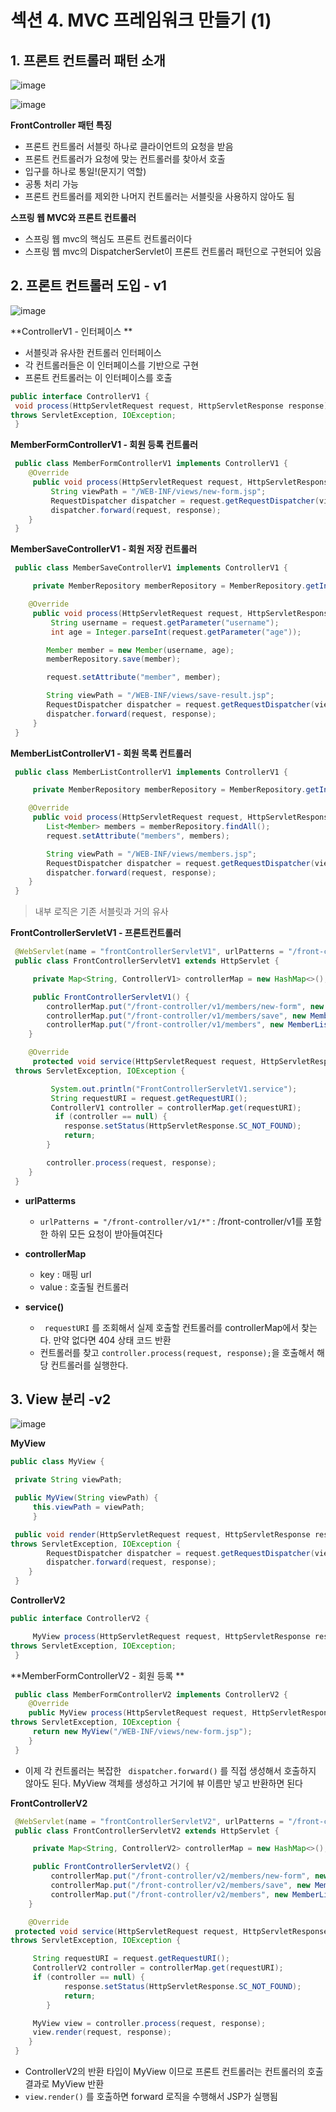 # 섹션 4. MVC 프레임워크 만들기 (1)

## 1. 프론트 컨트롤러 패턴 소개

![image](https://github.com/2024-SpringStudy/spring/assets/92051742/72b5c518-9bbd-4ef8-b873-bf2cb45bfd33)

![image](https://github.com/2024-SpringStudy/spring/assets/92051742/01db2c96-43a4-4a90-aa75-300971e0ab14)

**FrontController 패턴 특징**

- 프론트 컨트롤러 서블릿 하나로 클라이언트의 요청을 받음
- 프론트 컨트롤러가 요청에 맞는 컨트롤러를 찾아서 호출
- 입구를 하나로 통일!(문지기 역할)
- 공통 처리 가능
- 프론트 컨트롤러를 제외한 나머지 컨트롤러는 서블릿을 사용하지 않아도 됨


**스프링 웹 MVC와 프론트 컨트롤러**

- 스프링 웹 mvc의 핵심도 프론트 컨트롤러이다
- 스프링 웹 mvc의 DispatcherServlet이 프론트 컨트롤러 패턴으로 구현되어 있음



## 2. 프론트 컨트롤러 도입 - v1

![image](https://github.com/2024-SpringStudy/spring/assets/92051742/c15a30e0-e5a8-4641-8f9f-7e1f3d13cf17)

**ControllerV1 - 인터페이스 **

- 서블릿과 유사한 컨트롤러 인터페이스
- 각 컨트롤러들은 이 인터페이스를 기반으로 구현
- 프론트 컨트롤러는 이 인터페이스를 호출

```java
public interface ControllerV1 {
 void process(HttpServletRequest request, HttpServletResponse response) 
throws ServletException, IOException;
 }
```

**MemberFormControllerV1 - 회원 등록 컨트롤러**

```java
 public class MemberFormControllerV1 implements ControllerV1 {
    @Override
     public void process(HttpServletRequest request, HttpServletResponse response) throws ServletException, IOException {
         String viewPath = "/WEB-INF/views/new-form.jsp";
         RequestDispatcher dispatcher = request.getRequestDispatcher(viewPath);
         dispatcher.forward(request, response);
    }
 }
```

**MemberSaveControllerV1 - 회원 저장 컨트롤러**

```java
 public class MemberSaveControllerV1 implements ControllerV1 {

     private MemberRepository memberRepository = MemberRepository.getInstance();

    @Override
     public void process(HttpServletRequest request, HttpServletResponse response) throws ServletException, IOException {
         String username = request.getParameter("username");
         int age = Integer.parseInt(request.getParameter("age"));

        Member member = new Member(username, age);
        memberRepository.save(member);

        request.setAttribute("member", member);

        String viewPath = "/WEB-INF/views/save-result.jsp";
        RequestDispatcher dispatcher = request.getRequestDispatcher(viewPath);
        dispatcher.forward(request, response);
     }
 }
```

**MemberListControllerV1 - 회원 목록 컨트롤러**

```java
 public class MemberListControllerV1 implements ControllerV1 {

     private MemberRepository memberRepository = MemberRepository.getInstance();

    @Override
     public void process(HttpServletRequest request, HttpServletResponse response) throws ServletException, IOException {
        List<Member> members = memberRepository.findAll();
        request.setAttribute("members", members);

        String viewPath = "/WEB-INF/views/members.jsp";
        RequestDispatcher dispatcher = request.getRequestDispatcher(viewPath);
        dispatcher.forward(request, response);
    }
 }
```

> 내부 로직은 기존 서블릿과 거의 유사

**FrontControllerServletV1 - 프론트컨트롤러**

```java
 @WebServlet(name = "frontControllerServletV1", urlPatterns = "/front-controller/v1/*")
 public class FrontControllerServletV1 extends HttpServlet {

     private Map<String, ControllerV1> controllerMap = new HashMap<>();

     public FrontControllerServletV1() {
        controllerMap.put("/front-controller/v1/members/new-form", new MemberFormControllerV1());
        controllerMap.put("/front-controller/v1/members/save", new MemberSaveControllerV1());
        controllerMap.put("/front-controller/v1/members", new MemberListControllerV1());
    }

    @Override
     protected void service(HttpServletRequest request, HttpServletResponse response)
 throws ServletException, IOException {

         System.out.println("FrontControllerServletV1.service");
         String requestURI = request.getRequestURI();
         ControllerV1 controller = controllerMap.get(requestURI);
          if (controller == null) {
            response.setStatus(HttpServletResponse.SC_NOT_FOUND);
            return;
        }

        controller.process(request, response);
    }
 }
```

- **urlPatterms**
    -  `urlPatterns = "/front-controller/v1/*"` : /front-controller/v1를 포함한 하위 모든 요청이 받아들여진다

- **controllerMap**
    - key : 매핑 url
    - value : 호출될 컨트롤러

- **service()** 
    -   ` requestURI` 를 조회해서 실제 호출할 컨트롤러를 controllerMap에서 찾는다. 만약 없다면 404 상태 코드 반환
    - 컨트롤러를 찾고 `controller.process(request, response);`을 호출해서 해당 컨트롤러를 실행한다.


## 3. View 분리 -v2
![image](https://github.com/2024-SpringStudy/spring/assets/92051742/483d14f1-b9db-49a7-8e23-3372927cfe12)

**MyView**

```java
public class MyView {

 private String viewPath;

 public MyView(String viewPath) {
     this.viewPath = viewPath;
     }

 public void render(HttpServletRequest request, HttpServletResponse response) 
throws ServletException, IOException {
        RequestDispatcher dispatcher = request.getRequestDispatcher(viewPath);
        dispatcher.forward(request, response);
    }
 }
```

**ControllerV2**

```java
public interface ControllerV2 {

     MyView process(HttpServletRequest request, HttpServletResponse response) 
throws ServletException, IOException;
 }

```

**MemberFormControllerV2 - 회원 등록 **

```java
 public class MemberFormControllerV2 implements ControllerV2 {
    @Override
    public MyView process(HttpServletRequest request, HttpServletResponse response) 
throws ServletException, IOException {
     return new MyView("/WEB-INF/views/new-form.jsp");
    }
 }
```

- 이제 각 컨트롤러는 복잡한 ` dispatcher.forward()` 를 직접 생성해서 호출하지 않아도 된다. MyView 객체를 생성하고 거기에 뷰 이름만 넣고 반환하면 된다


**FrontControllerV2**
```java
 @WebServlet(name = "frontControllerServletV2", urlPatterns = "/front-controller/ v2/*")
 public class FrontControllerServletV2 extends HttpServlet {

     private Map<String, ControllerV2> controllerMap = new HashMap<>();

     public FrontControllerServletV2() {
         controllerMap.put("/front-controller/v2/members/new-form", new MemberFormControllerV2());
         controllerMap.put("/front-controller/v2/members/save", new MemberSaveControllerV2());
         controllerMap.put("/front-controller/v2/members", new MemberListControllerV2());
    }

    @Override
 protected void service(HttpServletRequest request, HttpServletResponse response)
throws ServletException, IOException {

     String requestURI = request.getRequestURI();
     ControllerV2 controller = controllerMap.get(requestURI);
     if (controller == null) {
            response.setStatus(HttpServletResponse.SC_NOT_FOUND);
            return;
        }

     MyView view = controller.process(request, response);
     view.render(request, response);
    }
 }
```

-  ControllerV2의 반환 타입이 MyView 이므로 프론트 컨트롤러는 컨트롤러의 호출 결과로 MyView 반환
-  `view.render()` 를 호출하면 forward 로직을 수행해서 JSP가 실행됨




